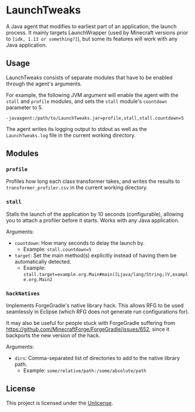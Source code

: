 # LaunchTweaks

A Java agent that modifies to earliest part of an application, the launch process. It mainly targets LaunchWrapper (used by Minecraft versions prior to `[idk, 1.13 or something?]`), but some its features will work with any Java application.

## Usage

LaunchTweaks consists of separate modules that have to be enabled through the agent's arguments.

For example, the following JVM argument will enable the agent with the `stall` and `profile` modules, and sets the `stall` module's `countdown` parameter to 5.

```
-javaagent:/path/to/LaunchTweaks.jar=profile,stall,stall.countdown=5
```

The agent writes its logging output to stdout as well as the `LaunchTweaks.log` file in the current working directory.

## Modules

### `profile`

Profiles how long each class transformer takes, and writes the results to `transformer_profiler.csv` in the current working directory.

### `stall`

Stalls the launch of the application by 10 seconds (configurable), allowing you to attach a profiler before it starts. Works with any Java application.

Arguments:
- `countdown`: How many seconds to delay the launch by.
  - Example: `stall.countdown=5`
- `target`: Set the main method(s) explicitly instead of having them be automatically detected.
  - Example: `stall.target=example.org.Main#main([Ljava/lang/String;)V,example.org.Main2`

### `hackNatives`

Implements ForgeGradle's native library hack. This allows RFG to be used seamlessly in Eclipse (which RFG does not generate run configurations for).

It may also be useful for people stuck with ForgeGradle suffering from https://github.com/MinecraftForge/ForgeGradle/issues/652, since it backports the new version of the hack.

Arguments:
- `dirs`: Comma-separated list of directories to add to the native library path.
  - Example: `some/relative/path:/some/absolute/path`

## License

This project is licensed under the [Unlicense](UNLICENSE).
